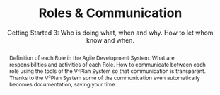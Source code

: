 ---
layout: page
title: Roles & Communication
subtitle: Getting Started 3&#58; Who is doing what, when and why. How to let whom know and when.
abstract: Definition of each Role in the Agile Development System. What are responsibilities and activities of each Role. How to communicate between each role using the tools of the V²Plan System so that communication is transparent. Thanks to the V²Plan System some of the communication even automatically becomes documentation, saving your time.
issueNo: 62
---